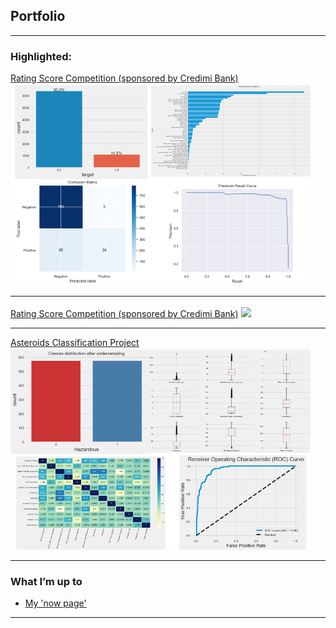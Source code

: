 ## Portfolio

---

### Highlighted: 

[Rating Score Competition (sponsored by Credimi Bank)](/sample_page_2)
<img src="images/Rating_Score.png?raw=true" style="margin-top: 3px"/>

---
[Rating Score Competition (sponsored by Credimi Bank)](/sample_page)
<img src="images/dummy_thumbnail.jpg?raw=true" style="margin-top: 3px"/>

---
[Asteroids Classification Project](/sample_page3)
<img src="images/Asteroids_Classification.png?raw=true" style="margin-top: 3px"/>

---

### What I’m up to
- [My 'now page'](/now_page_)


---
